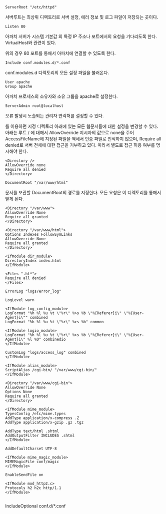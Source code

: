 ```
ServerRoot "/etc/httpd"
```
서버루트는 최상위 디렉토리로 서버 설정, 에러 정보 및 로그 파일이 저장되는 곳이다.

```
Listen 80
```
아파치 서버가 시스템 기본값 외 특정 IP 주소나 포트에서의 요청을 기다리도록 한다. VirtualHost와 관련이 있다.

위의 경우 80 포트를 통해서 아파치에 연결할 수 있도록 한다.
```
Include conf.modules.d/*.conf
```
conf.modules.d 디렉토리의 모든 설정 파일을 불러온다.
```
User apache
Group apache
```
아파치 프로세스의 소유자와 소유 그룹을 apache로 설정한다.
```
ServerAdmin root@localhost
```
오류 발생시 노출되는 관리자 연락처를 설정할 수 있다.


<Directory></Directory> 를 이용하면 지정 디렉토리 아래에 있는 모든 웹문서들에 대한 설정을 변경할 수 있다.
아래는 루트 / 에 대해서 
AllowOverride 지시자의 값으로 none을 주어 AccessFileName에 지정된 파일을 액세서 인증 파일로 인식하지 않으며,
Require all denied로 서버 전체에 대한 접근을 거부하고 있다. 따라서 별도로 접근 허용 여부를 명시해야 한다.


```
<Directory />
AllowOverride none
Require all denied
</Directory>
```

```
DocumentRoot "/var/www/html"
```

문서를 보관할 DocumentRoot의 경로를 지정한다.  모든 요청은 이 디렉토리를 통해서 받게 된다.

```
<Directory "/var/www">
AllowOverride None
Require all granted
</Directory>
```
```
<Directory "/var/www/html">
Options Indexes FollowSymLinks
AllowOverride None
Require all granted
</Directory>
```
```
<IfModule dir_module>
DirectoryIndex index.html
</IfModule>
```
```
<Files ".ht*">
Require all denied
</Files>
```
```
ErrorLog "logs/error_log"
```
```
LogLevel warn
```
```
<IfModule log_config_module>
LogFormat "%h %l %u %t \"%r\" %>s %b \"%{Referer}i\" \"%{User-Agent}i\"" combined
LogFormat "%h %l %u %t \"%r\" %>s %b" common

<IfModule logio_module>
LogFormat "%h %l %u %t \"%r\" %>s %b \"%{Referer}i\" \"%{User-Agent}i\" %l %O" combinedio
</IfModule>

CustomLog "logs/access_log" combined
</IfModule>
```

```
<IfModule alias_module>
ScriptAlias /cgi-bin/ "/var/www/cgi-bin/"
</IfModule>
```

```
<Directory "/var/www/cgi-bin">
AllowOverride None
Options None
Require all granted
</Directory>
```

```
<IfModule mime_module>
TypesConfig /etc/mime.types
AddType application/x-compress .Z
AddType application/x-gzip .gz .tgz

AddType text/html .shtml
AddOutputFilter INCLUDES .shtml
</IfModule>
```

```
AddDefaultCharset UTF-8
```
```
<IfModule mime_magic_module>
MIMEMagicFile conf/magic
</IfModule>
```
```
EnableSendFile on
```
```
<IfModule mod_http2.c>
Protocols h2 h2c http/1.1
</IfModule>
```
```
```
IncludeOptional conf.d/*.conf
```

